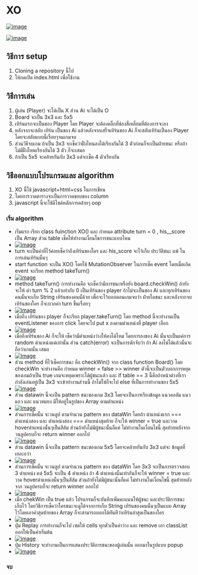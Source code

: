 # XO
[![image](https://sv1.picz.in.th/images/2021/09/04/Ct5TGJ.png)](https://sv1.picz.in.th/images/2021/09/04/Ct5TGJ.png)

[![image](https://sv1.picz.in.th/images/2021/09/05/C1iTft.png)](https://sv1.picz.in.th/images/2021/09/05/C1iTft.png)
## วิธีการ setup
1. Cloning a repository นี้ไป
2. ให้กดเปิด index.html เพื่อใช้งาน

## วิธีการเล่น
1. ผู้เล่น (Player) จะได้เป็น X ส่วน Ai จะได้เป็น O
2. Board จะเป็น 3x3 และ 5x5
3. เทิร์นแรกจะเป็นของ Player โดย Player จะต้องคลิ๊กที่ช่องสี่เหลี่ยมที่ต้องการจะลง
4. หลังจากจะสลับ เทิร์น เป็นของ Ai แล้วหลังจากเสร็จเทิร์นของ Ai ก็จะสลับเทิร์นเป็นอง Player โดยจะสลับแบบนี้เรื่อยๆจนเกมจบ
5. ส่วนวิธีจบเกม ถ้าเป็น 3x3 จะเช็คว่าฝั่งไหนลงได้เรียงกันได้  3 ตัวก่อนก็จะเป็นฝ่ายชนะ หรือถ้าไม่มีฝั่งไหนเรียงกันได้ 3 ตัว ก็จะเสมอ
6. ถ้าเป็น 5x5 จะคล้ายกันกับ 3x3 แต่จะเช็ค 4 ตัวเรียงกัน


## วิธีออกแบบโปรแกรมและ algorithm
1. XO นี้ใช้ javascript+html+css ในการเขียน
2. โดยการวาดตารางจะเป็นการวาดขอบของ column 
3. javascript นี้จะใช้ดีไซด์หลักการคล้ายๆ oop 

### เริ่ม algorithm 
* เริ่มแรก  เรียก class fuinction XO()  และ กำหนด attribute turn = 0 , his__score เป็น Array ส่วน table เช็คให้ทำงานเงื่อนไขการชนะแบบไหน
* [![image](https://sv1.picz.in.th/images/2021/09/05/C1cFae.md.png)](https://sv1.picz.in.th/images/2021/09/05/C1cFae.md.png)
* turn จะเป็นค่าที่ไว้ค่อยเช็คว่าถึงเทิร์นของใคร และ his_score จะไว้เก็บ ประวัติชนะ แพ้ ในการเล่นเทิร์นนั้นๆ
*  start function จะเป็น XO() โดยใช้ MutationObserver ในการเช็ค event โดยเมื่อเกิด event จะเรียก method takeTurn()
*  [![image](https://sv1.picz.in.th/images/2021/09/04/CtjMpu.md.png)](https://sv1.picz.in.th/images/2021/09/04/CtjMpu.md.png)
*  method takeTurn()  การทำงานคือ จะเช็คว่ามีการชนะหรือยัง board.checkWin() ถ้ายังจะให้ ค่า turn % 2 แล้วเท่ากับ 0 เป็นเทิร์นของ player ถ้าไม่จะเป็นของ Ai และทุกเทิร์นของคนนั้นจะเก็บ String เทิร์นของคนนั้ด้วย เพื่อจะไว้บอกตอนเกมจบว่า ฝ่ายใดชนะ และหลังจากจบเทิร์นของใคร ก็จะบวกค่า turn ขึ้นเรื่อยๆ
*  [![image](https://sv1.picz.in.th/images/2021/09/04/CtoRIe.png)](https://sv1.picz.in.th/images/2021/09/04/CtoRIe.png)
*  เมื่อถึง เทิร์นของ player ก็จะเรียก player.takeTurn() โดย method นี้จะทำงานเป็น eventListener ของการ click โดยจะไป put x ลงตามตำแหน่งที่ player เลือก
*  [![image](https://sv1.picz.in.th/images/2021/09/04/CtooRS.md.png)](https://sv1.picz.in.th/images/2021/09/04/CtooRS.md.png)
*  เมื่อถึงเทิร์นของ Ai ก็จะให้ เช็คว่ามีตำแหน่งว่างให้ลงได้ไหม โดยการลงของ Ai นั้นจะเป็นแค่การ random ตำแหน่งแค่เท่านั้น ส่วน catch(error) จะเป็นการดักจับว่า ถ้า Ai ลงไม่ได้แล้วนั้นจะถือว่าเกมนั้น เสมอ
*  [![image](https://sv1.picz.in.th/images/2021/09/04/CtomO0.md.png)](https://sv1.picz.in.th/images/2021/09/04/CtomO0.md.png)
*  ส่วน method ที่ไว้เช็คการชนะ คือ checkWin() จาก class function Board() โดย checkWin จะทำงานคือ กำหนด winner = false >> winner ตัวนี้จะเป็นตัวบอกการหยุดของเกมถ้าเป็น true เกมจะหยุดเพราะได้ผู้ชนะแล้ว และ if table == 3 นี้คือถ้าหน้าต่างที่เรากำลังเล่นอยู่เป็น 3x3 จะเข้าทำงานส่วนนี้ ถ้าไม่ใช่ก็จะไป else ที่เป็นการทำงานของ 5x5
*  [![image](https://sv1.picz.in.th/images/2021/09/05/C1gOsu.md.png)](https://sv1.picz.in.th/images/2021/09/05/C1gOsu.md.png)
*  ส่วน datawin นี้จะเป็น pattern ชนะของเกม 3x3 โดยจะเป็นการเรียงข้อมูล แนวคอลัม แนวแถว และ แนวทแยง มีให้อยู่ในรูปของ Array ตามตำแหน่ง
*  [![image](https://sv1.picz.in.th/images/2021/09/05/C1gu0v.md.png)](https://sv1.picz.in.th/images/2021/09/05/C1gu0v.md.png)
*  ส่วนการเช็คนั้น จะวนลูป ตามจำนวน pattern ของ  dataWin โดยถ้า ตำแหน่งแรก === ตำแหน่งสอง และ ตำแหน่งสอง === ตำแหน่งสุดท้าย ก็จะให้ winner = true และวาด hoverตำแหน่งนั้นๆเป็นสีส้ม ส่วนถ้ายังไม่มีผู้ชนะนั้นก็แค่ ไม่ทำงานในเงื่อนไขนี้ สุดท้ายหลังจาก วนลูปครบก็จะ return winner ออกไป
*  [![image](https://sv1.picz.in.th/images/2021/09/04/CtPGAg.md.png)](https://sv1.picz.in.th/images/2021/09/04/CtPGAg.md.png)
*   ส่วน datawin นี้จะเป็น pattern ชนะของเกม 5x5 โดยจะคล้ายกันกับ 3x3 แต่จะ ข้อมูลที่เยอะกว่า
*  [![image](https://sv1.picz.in.th/images/2021/09/05/C1gm2D.md.png)](https://sv1.picz.in.th/images/2021/09/05/C1gm2D.md.png)
*  ส่วนการเช็คนั้น จะวนลูป ตามจำนวน pattern ของ  dataWin โดย 3x3 จะเป็นการตรวจสอบ 3 ตำแหน่ง แต่ 5x5 จะเป็น 4 ตำแหน่ง ถ้า 4 ตำแหน่งนั้นเท่ากันก็จะให้ winner = true และวาด hoverตำแหน่งนั้นๆเป็นสีส้ม ส่วนถ้ายังไม่มีผู้ชนะนั้นก็แค่ ไม่ทำงานในเงื่อนไขนี้ สุดท้ายหลังจาก วนลูปครบก็จะ return winner ออกไป
*  [![image](https://sv1.picz.in.th/images/2021/09/05/C1iklI.md.png)](https://sv1.picz.in.th/images/2021/09/05/C1iklI.md.png)
*  เมื่อ chekWin  เป็น true แล้ว โปรแกรมก็จะบันทึกเพิ่มคะแนนให้ผู้ชนะ และประวัติการชนะ เก็บไว้ โดยวิธีการเช็คว่าใครชนะจะดูได้จากการเก็บ String เทิร์นของคนนั้นๆเป็นแบบ Array ไว้โดยเอาค่าสุดท้ายของ Array ก็จะสามารถบอกได้ทันทีว่าเทิร์นล่าสุดเป็นของใคร 
*  [![image](https://sv1.picz.in.th/images/2021/09/04/CtPMx9.md.png)](https://sv1.picz.in.th/images/2021/09/04/CtPMx9.md.png)
*  ปุ่ม Replay การทำงานก็จะไป เซตให้ cells ทุกตัวเป็นค่าว่าง และ remove เอา classList ออกให้เป็นค่าเริ่มต้น
*  [![image](https://sv1.picz.in.th/images/2021/09/04/CtsYeq.md.png)](https://sv1.picz.in.th/images/2021/09/04/CtsYeq.md.png)
*  ปุ่ม History จะทำงานเป็นการแสดงประวัติการชนะของผู้เล่นนั้น ออกมาในรูปแบบ popup 
*  [![image](https://sv1.picz.in.th/images/2021/09/04/Cts5ZS.md.png)](https://sv1.picz.in.th/images/2021/09/04/Cts5ZS.md.png)

### จบ
